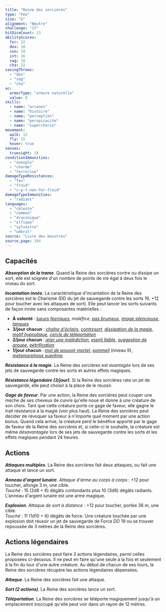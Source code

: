 ```yaml
---
title: "Reine des sorcières"
type: "Fée"
size: "G"
alignment: "Neutre"
challenge: "17"
hitDiceCount: 13
abilityScores:
  for: 22
  dex: 10
  con: 19
  int: 16
  sag: 18
  cha: 22
savingThrows:
  - "dex"
  - "sag"
  - "cha"
ac:
  armorType: "armure naturelle"
  value: 8
skills:
  - name: "arcanes"
  - name: "histoire"
  - name: "perception"
  - name: "perspicacite"
  - name: "supercherie"
movement:
  walk: 12
  fly: 15
  hover: true
senses:
  truesight: 18
conditionImmunities:
  - "aveugle"
  - "charme"
  - "terrorise"
damageTypeResistances:
  - "feu"
  - "froid"
  - "c-p-t-non-fer-froid"
damageTypeImmunities:
  - "radiant"
languages:
  - "céleste"
  - "commun"
  - "draconique"
  - "elfique"
  - "sylvestre"
  - "umbral"
source: "Livre des monstres"
source_page: 184
---
```

## Capacités
_**Absorption de la trame**_. Quand la Reine des sorcières contre ou dissipe un sort, elle est soignée d'un nombre de points de vie égal à deux fois le niveau du sort.

_**Incantation innée**_. La caractéristique d'incantation de la Reine des sorcières est le Charisme (DD du jet de sauvegarde contre les sorts 19, +12 pour toucher avec les attaques de sort). Elle peut lancer les sorts suivants de façon innée sans composantes matérielles :
* **À volonté** : [_lueurs féeriques_](/grimoire/lueurs-feeriques/), _maléfice_, [_pas brumeux_](/grimoire/pas-brumeux/), [_image silencieuse_](/grimoire/image-silencieuse/), [_langues_](/grimoire/langues/)
* **3/jour chacun** : [_chaîne d'éclairs_](/grimoire/chaine-d-eclairs/), [_contresort_](/grimoire/contresort/), [_dissipation de la magie_](/grimoire/dissipation-de-la-magie/), [_motif hypnotique_](/grimoire/motif-hypnotique/), [_cercle de téléportation_](/grimoire/cercle-de-teleportation/)
* **2/jour chacun** : [_jeter une malédiction_](/grimoire/jeter-une-malediction/), [_esprit faible_](/grimoire/esprit-faible/), [_suggestion de groupe_](/grimoire/suggestion-de-groupe/), [_pétrification_](/grimoire/petrification/)
* **1/jour chacun** : [_mot de pouvoir mortel_](/grimoire/mot-de-pouvoir-mortel/), [_sommeil_](/grimoire/sommeil/) (niveau 9), [_métamorphose suprême_](/grimoire/metamorphose-supreme/)

_**Résistance à la magie**_. La Reine des sorcières est _avantagée_ lors de ses jets de sauvegarde contre les sorts et autres effets magiques.

_**Résistance légendaire (3/jour)**_. Si la Reine des sorcières rate un jet de sauvegarde, elle peut choisir à la place de le réussir.

_**Gage de faveur**_. Par une action, la Reine des sorcières peut couper une mèche de ses cheveux de cuivre qu'elle noue et donne à une créature de son choix. Tant que cette créature porte ce gage de faveur, elle gagne le trait résistance à la magie (voir plus haut). La Reine des sorcières peut décider de révoquer sa faveur à n'importe quel moment par une action bonus. Quand cela arrive, la créature perd le bénéfice apporté par le gage de faveur de la Reine des sorcières et, si celle-ci le souhaite, la créature est même _désavantagée_ lors de ses jets de sauvegarde contre les sorts et les effets magiques pendant 24 heures.

## Actions
_**Attaques multiples**_. La Reine des sorcières fait deux attaques, ou fait une attaque et lance un sort.

_**Anneau d'argent lunaire**_. _Attaque d'arme au corps à corps_ : +12 pour toucher, allonge 3 m, une cible.  
_Touché_ : 15 (2d8 + 6) dégâts contondants plus 10 (3d6) dégâts radiants. L'anneau d'argent lunaire est une arme magique.

_**Explosion**_. _Attaque de sort à distance_ : +12 pour toucher, portée 36 m, une cible.  
_Touché_ : 11 (1d10 + 6) dégâts de force. Une créature touchée par une explosion doit réussir un jet de sauvegarde de Force DD 19 ou se trouver repoussée de 3 mètres de la Reine des sorcières.

## Actions légendaires
La Reine des sorcières peut faire 3 actions légendaires, parmi celles proposées ci-dessous. Il ne peut en faire qu'une seule à la fois et seulement à la fin du tour d'une autre créature. Au début de chacun de ses tours, la Reine des sorcières récupère les actions légendaires dépensées.

_**Attaque**_. La Reine des sorcières fait une attaque.

_**Sort (2 actions)**_. La Reine des sorcières lance un sort.

_**Téléportation**_. La Reine des sorcières se téléporte magiquement jusqu'à un emplacement inoccupé qu'elle peut voir dans un rayon de 12 mètres.
